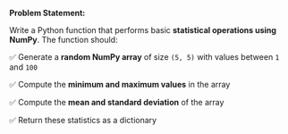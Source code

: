 **Problem Statement:**  

Write a Python function that performs basic **statistical operations using NumPy**. The function should:


✅ Generate a **random NumPy array** of size `(5, 5)` with values between `1` and `100`

✅ Compute the **minimum and maximum values** in the array

✅ Compute the **mean and standard deviation** of the array

✅ Return these statistics as a dictionary
